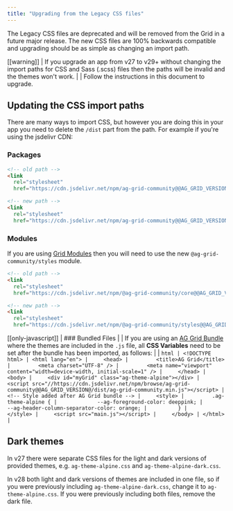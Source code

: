 ```yaml
---
title: "Upgrading from the Legacy CSS files"
---
```


The Legacy CSS files are deprecated and will be removed from the Grid in a future major release. The new CSS files are 100% backwards compatible and upgrading should be as simple as changing an import path.

[[warning]]
| If you upgrade an app from v27 to v29+ without changing the import paths for CSS and Sass (.scss) files then the paths will be invalid and the themes won't work.
| 
| Follow the instructions in this document to upgrade.

## Updating the CSS import paths

There are many ways to import CSS, but however you are doing this in your app you need to delete the `/dist` part from the path. For example if you're using the jsdelivr CDN:

### Packages

```html
<!-- old path -->
<link
  rel="stylesheet"
  href="https://cdn.jsdelivr.net/npm/ag-grid-community@@AG_GRID_VERSION@/dist/styles/ag-grid.css" />

<!-- new path -->
<link
  rel="stylesheet"
  href="https://cdn.jsdelivr.net/npm/ag-grid-community@@AG_GRID_VERSION@/styles/ag-grid.css" />
```

### Modules

If you are using [Grid Modules](/modules/) then you will need to use the new `@ag-grid-community/styles` module.

```html
<!-- old path -->
<link
  rel="stylesheet"
  href="https://cdn.jsdelivr.net/npm/@ag-grid-community/core@@AG_GRID_VERSION@/dist/styles/ag-grid.css" />

<!-- new path -->
<link
  rel="stylesheet"
  href="https://cdn.jsdelivr.net/npm/@ag-grid-community/styles@@AG_GRID_VERSION@/ag-grid.css" />
```

[[only-javascript]]
| ### Bundled Files
|
| If you are using an [AG Grid Bundle](/download/#download-ag-grid-bundle) where the themes are included in the `.js` file, all **CSS Variables** need to be set after the bundle has been imported, as follows: 
|
| ```html
| <!DOCTYPE html>
| <html lang="en">
|     <head>
|         <title>AG Grid</title>
|         <meta charset="UTF-8" />
|         <meta name="viewport" content="width=device-width, initial-scale=1" />
|     </head>
|     <body>
|     <div id="myGrid" class="ag-theme-alpine"></div>
|     <script src="//https://cdn.jsdelivr.net/npm/browse/ag-grid-community@@AG_GRID_VERSION@/dist/ag-grid-community.min.js"></script>
|     <!-- Style added after AG Grid bundle -->
|     <style>
|         .ag-theme-alpine {
|             --ag-foreground-color: deeppink;
|             --ag-header-column-separator-color: orange;
|          }
|     </style>
|     <script src="main.js"></script>
|     </body>
| </html>
|```

## Dark themes

In v27 there were separate CSS files for the light and dark versions of provided themes, e.g. `ag-theme-alpine.css` and `ag-theme-alpine-dark.css`.

In v28 both light and dark versions of themes are included in one file, so if you were previously including `ag-theme-alpine-dark.css`, change it to `ag-theme-alpine.css`. If you were previously including both files, remove the dark file.
